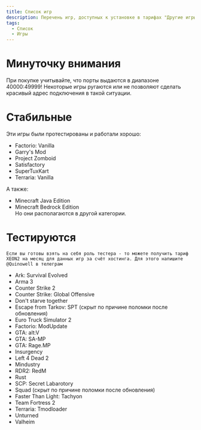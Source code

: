 ```yaml
---
title: Список игр
description: Перечень игр, доступных к установке в тарифах "Другие игры" и замечания к их установке
tags:
  - Список
  - Игры
---
```


# Минуточку внимания
При покупке учитывайте, что порты выдаются в диапазоне 40000:49999!
Некоторые игры ругаются или не позволяют сделать красивый адрес подключения в такой ситуации.
# Стабильные
Эти игры были протестированы и работали хорошо:
- Factorio: Vanilla
- Garry's Mod
- Project Zomboid
- Satisfactory
- SuperTuxKart
- Terraria: Vanilla

А также:  
- Minecraft Java Edition  
- Minecraft Bedrock Edition  
Но они располагаются в другой категории.

# Тестируются
`Если вы готовы взять на себя роль тестера - то можете получить тариф XEON2 на месяц для данных игр за счёт хостинга.
Для этого напишите @Quinowell в телеграм`
- Ark: Survival Evolved
- Arma 3
- Counter Strike 2
- Counter Strike: Global Offensive
- Don't starve together
- Escape from Tarkov: SPT (скрыт по причине поломки после обновления)
- Euro Truck Simulator 2
- Factorio: ModUpdate
- GTA: alt:V
- GTA: SA-MP
- GTA: Rage.MP
- Insurgency
- Left 4 Dead 2
- Mindustry
- RDR2: RedM
- Rust
- SCP: Secret Labarotory 
- Squad (скрыт по причине поломки после обновления)
- Faster Than Light: Tachyon
- Team Fortress 2
- Terraria: Tmodloader
- Unturned
- Valheim
